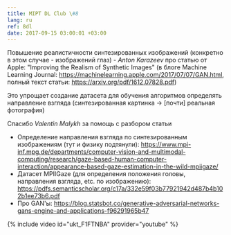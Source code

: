 ```yaml
---
title: MIPT DL Club \#8
lang: ru
ref: 8dl
date: 2017-09-15 03:00:01 +03:00
---
```


Повышение реалистичности синтезированных изображений (конкретно в этом случае - изображений глаз) - _Anton Karazeev_ про статью от Apple: "Improving the Realism of Synthetic Images" (в блоге Machine Learning Journal: https://machinelearning.apple.com/2017/07/07/GAN.html, полный текст статьи: https://arxiv.org/pdf/1612.07828.pdf)

Это упрощает создание датасета для обучения алгоритмов определять направление взгляда (синтезированная картинка -> [почти] реальная фотография)

Спасибо _Valentin Malykh_ за помощь с разбором статьи

- Определение направления взгляда по синтезированным изображениям (тут и физику подтянули): https://www.mpi-inf.mpg.de/departments/computer-vision-and-multimodal-computing/research/gaze-based-human-computer-interaction/appearance-based-gaze-estimation-in-the-wild-mpiigaze/
- Датасет MPIIGaze (для определения положения головы, направления взгляда, etc. по изображению): https://pdfs.semanticscholar.org/c17a/332e59f03b77921942d487b4b102b1ee73b6.pdf
- Про GAN'ы: https://blog.statsbot.co/generative-adversarial-networks-gans-engine-and-applications-f96291965b47

{% include video id="ukt_F1FTNBA" provider="youtube" %}
